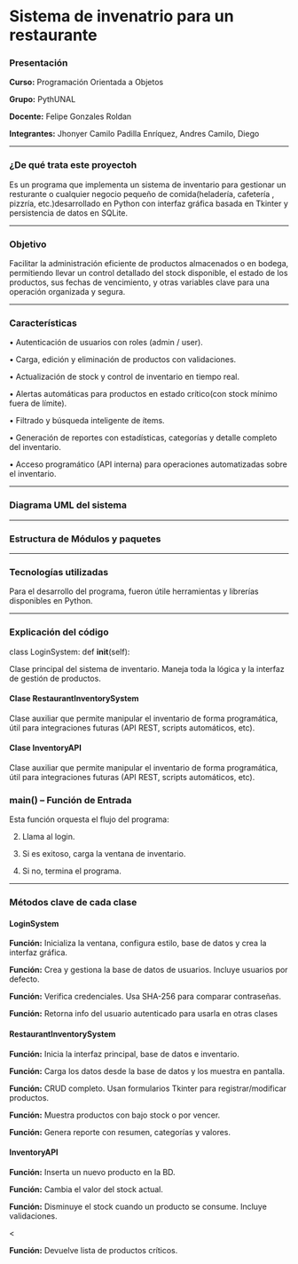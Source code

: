 # Sistema de invenatrio para un restaurante

### Presentación

**Curso:** Programación Orientada a Objetos

**Grupo:** PythUNAL

**Docente:** Felipe Gonzales  Roldan

**Integrantes:** Jhonyer Camilo Padilla Enríquez, Andres Camilo, Diego 

------------


### ¿De qué trata este proyectoh

<p>Es un programa que implementa un sistema de inventario para gestionar un resturante o cualquier negocio pequeño de comida(heladería, cafetería , pizzría, etc.)desarrollado en Python con interfaz gráfica basada en Tkinter y persistencia de datos en SQLite.

------------



### Objetivo

<p>Facilitar la administración eficiente de productos almacenados o en bodega, permitiendo llevar un control detallado del stock disponible, el estado de los productos, sus fechas de vencimiento, y otras variables clave para una operación organizada y segura.

------------



### Características 

•  Autenticación de usuarios con roles (admin / user).

•  Carga, edición y eliminación de productos con validaciones.

•  Actualización de stock y control de inventario en tiempo real.

•  Alertas automáticas para productos en estado crítico(con stock mínimo fuera de límite).

•  Filtrado y búsqueda inteligente de ítems.

•  Generación de reportes con estadísticas, categorías y detalle completo del inventario.

•  Acceso programático (API interna) para operaciones automatizadas sobre el inventario.

------------



###  Diagrama UML del sistema

------------


### Estructura de Módulos y paquetes

------------


### Tecnologías utilizadas 

Para el desarrollo del programa, fueron útile herramientas y librerías disponibles en Python. 


------------

### Explicación del código

class LoginSystem:
    def __init__(self): 
    
Clase principal del sistema de inventario. Maneja toda la lógica y la interfaz de gestión de productos.

#### Clase RestaurantInventorySystem
Clase auxiliar que permite manipular el inventario de forma programática, útil para integraciones futuras (API REST, scripts automáticos, etc).

#### Clase InventoryAPI
Clase auxiliar que permite manipular el inventario de forma programática, útil para integraciones futuras (API REST, scripts automáticos, etc).

### main() – Función de Entrada

Esta función orquesta el flujo del programa:

2. Llama al login.

3. Si es exitoso, carga la ventana de inventario.

4. Si no, termina el programa.



---------

### Métodos clave de cada clase 

#### LoginSystem



**Función:**  Inicializa la ventana, configura estilo, base de datos y crea la interfaz gráfica.




**Función:** Crea y gestiona la base de datos de usuarios. Incluye usuarios por defecto.





      

**Función:** Verifica credenciales. Usa SHA-256 para comparar contraseñas.




**Función:** Retorna info del usuario autenticado para usarla en otras clases



#### RestaurantInventorySystem



**Función:** Inicia la interfaz principal, base de datos e inventario.

>

**Función:** Carga los datos desde la base de datos y los muestra en pantalla.





**Función:** CRUD completo. Usan formularios Tkinter para registrar/modificar productos.



**Función:** Muestra productos con bajo stock o por vencer.



**Función:** Genera reporte con resumen, categorías y valores.


#### InventoryAPI



**Función:** Inserta un nuevo producto en la BD.



**Función:** Cambia el valor del stock actual.



**Función:** Disminuye el stock cuando un producto se consume. Incluye validaciones.

<

**Función:** Devuelve lista de productos críticos.












